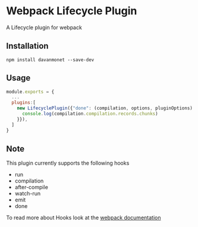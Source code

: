 # Webpack Lifecycle Plugin
A Lifecycle plugin for webpack

## Installation

```shell
npm install davanmonet --save-dev
```

## Usage

```js
module.exports = {
  ...
  plugins:[
    new LifecyclePlugin({"done": (compilation, options, pluginOptions) => {
      console.log(compilation.compilation.records.chunks)
    }}),
  ]
}
```
## Note
This plugin currently supports the following hooks

* run
* compilation
* after-compile
* watch-run
* emit
* done

To read more about Hooks look at the [webpack documentation](https://webpack.js.org/api/compiler/#event-hooks)
